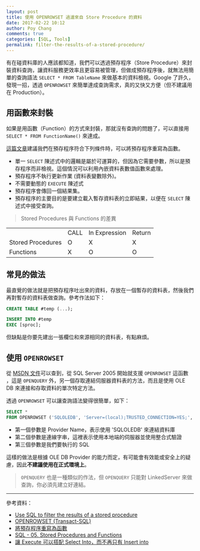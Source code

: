 ```yaml
---
layout: post
title: 使用 OPENROWSET 過濾來自 Store Procedure 的資料
date: 2017-02-22 10:12
author: Poy Chang
comments: true
categories: [SQL, Tools]
permalink: filter-the-results-of-a-stored-procedure/
---
```

有在碰資料庫的人應該都知道，我們可以透過預存程序（Store Procedure）來封裝資料查詢，讓資料服務更效率且更容易被管理，但做成預存程序後，就無法用簡單的查詢語法 `SELECT * FROM TableName` 來做基本的資料檢視。Google 了許久，發現一招，透過 `OPENROWSET` 來簡單達成查詢需求，真的又快又方便（但不建議用在 Production）。

## 用函數來封裝

如果是用函數（Function）的方式來封裝，那就沒有查詢的問題了，可以直接用 `SELECT * FROM FunctionName()` 來達成。 

[這篇文章](https://technet.microsoft.com/zh-tw/library/ms187650%28v=sql.105%29.aspx?f=255&MSPPError=-2147217396)建議我們在預存程序符合下列條件時，可以將預存程序重寫為函數。

* 單一 `SELECT` 陳述式中的邏輯是屬於可運算的，但因為它需要參數，所以是預存程序而非檢視。這個情況可以利用內嵌資料表數值函數來處理。
* 預存程序不執行更新作業 (資料表變數除外)。
* 不需要動態的 `EXECUTE` 陳述式
* 預存程序會傳回一個結果集。
* 預存程序的主要目的是要建立載入暫存資料表的立即結果，以便在 `SELECT` 陳述式中接受查詢。

>Stored Procedures 與 Functions 的差異

<table class="table table-striped">
  <tr>
    <td></td>
	<td>CALL</td>
	<td>In Expression</td>
	<td>Return</td>
  </tr>
  <tr>
    <td>Stored Procedures</td>
	<td>O</td>
	<td>X</td>
	<td>X</td>
  </tr>
  <tr>
    <td>Functions</td>
	<td>X</td>
	<td>O</td>
	<td>O</td>
  </tr>
</table>

## 常見的做法

最直覺的做法就是把預存程序吐出來的資料，存放在一個暫存的資料表，然後我們再對暫存的資料表做查詢。參考作法如下：

```sql
CREATE TABLE #temp (...);

INSERT INTO #temp
EXEC [sproc];
```

但缺點是你要先建出一張欄位和來源相同的資料表，有點麻煩。

## 使用 `OPENROWSET`

從 [MSDN 文件](https://msdn.microsoft.com/zh-tw/library/ms190312%28v=sql.90%29.aspx?f=255&MSPPError=-2147217396)可以查到，從 SQL Server 2005 開始就支援 `OPENROWSET` 這函數
，這是 `OPENQUERY` 外，另一個存取連結伺服器資料表的方法，而且是使用 OLE DB 來連接和存取資料的單次特定方法。

透過 `OPENROWSET` 可以讓查詢語法變得很簡單，如下：

```sql
SELECT * 
FROM OPENROWSET ('SQLOLEDB', 'Server=(local);TRUSTED_CONNECTION=YES;', 'EXEC MyStoredProcedure')
```

* 第一個參數是 Provider Name，表示使用 'SQLOLEDB' 來連結資料庫
* 第二個參數是連線字串，這裡表示使用本地端的伺服器並使用整合式驗證
* 第三個參數是我們要執行的 SQL

這樣的做法是根據 OLE DB Provider 的能力而定，有可能會有效能或安全上的疑慮，因此**不建議使用在正式環境上**。

>`OPENQUERY` 也是一種類似的作法，但 `OPENQUERY` 只能對 LinkedServer 來做查詢，你必須先建立好連結。

----------

參考資料：

* [Use SQL to filter the results of a stored procedure](http://stackoverflow.com/questions/2567141/use-sql-to-filter-the-results-of-a-stored-procedure)
* [OPENROWSET (Transact-SQL)](https://msdn.microsoft.com/zh-tw/library/ms190312.aspx?f=255&MSPPError=-2147217396)
* [將預存程序重寫為函數](https://technet.microsoft.com/zh-tw/library/ms187650%28v=sql.105%29.aspx?f=255&MSPPError=-2147217396)
* [SQL - 05. Stored Procedures and Functions](http://forum.slime.com.tw/thread222603.html)
* [讓 Execute 可以搭配 Select Into，而不再只有 Insert into](https://dotblogs.com.tw/rainmaker/2015/02/02/148355)